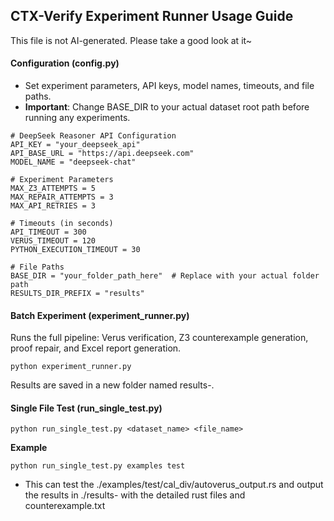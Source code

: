## CTX-Verify Experiment Runner Usage Guide

This file is not AI-generated. Please take a good look at it~

#### Configuration (config.py)

- Set experiment parameters, API keys, model names, timeouts, and file paths.
- **Important**: Change BASE_DIR to your actual dataset root path before running any experiments.

```
# DeepSeek Reasoner API Configuration
API_KEY = "your_deepseek_api"
API_BASE_URL = "https://api.deepseek.com"
MODEL_NAME = "deepseek-chat"

# Experiment Parameters
MAX_Z3_ATTEMPTS = 5
MAX_REPAIR_ATTEMPTS = 3
MAX_API_RETRIES = 3

# Timeouts (in seconds)
API_TIMEOUT = 300
VERUS_TIMEOUT = 120
PYTHON_EXECUTION_TIMEOUT = 30

# File Paths
BASE_DIR = "your_folder_path_here"  # Replace with your actual folder path
RESULTS_DIR_PREFIX = "results" 
```

#### Batch Experiment (experiment_runner.py)

Runs the full pipeline: Verus verification, Z3 counterexample generation, proof repair, and Excel report generation.

```
python experiment_runner.py
```
Results are saved in a new folder named results-<timestamp>.

#### Single File Test (run_single_test.py)

```
python run_single_test.py <dataset_name> <file_name>
```
**Example**
```
python run_single_test.py examples test
```
- This can test the ./examples/test/cal_div/autoverus_output.rs and output the results in ./results-<timestamp> with the detailed rust files and counterexample.txt
